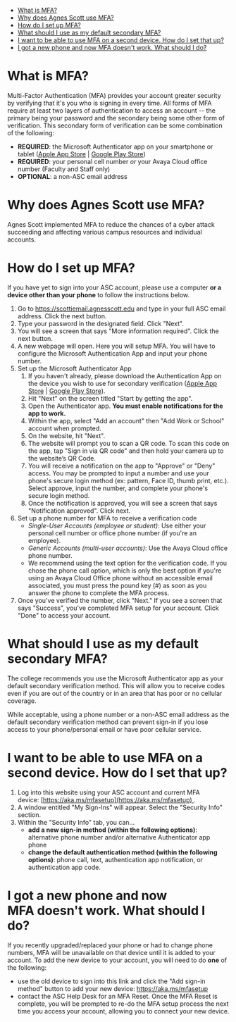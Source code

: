 - [What is MFA?](#what-is-mfa-)
- [Why does Agnes Scott use MFA?](#why-does-agnes-scott-use-mfa-)
- [How do I set up MFA?](#how-do-i-set-up-mfa-)
- [What should I use as my default secondary MFA?](#what-should-i-use-as-my-default-secondary-mfa-)
- [I want to be able to use MFA on a second device. How do I set that up?](#i-want-to-be-able-to-use-mfa-on-a-second-device-how-do-i-set-that-up-)
- [I got a new phone and now MFA doesn't work. What should I do?](#i-got-a-new-phone-and-now-mfa-doesn-t-work-what-should-i-do-)

# What is MFA?

Multi-Factor Authentication (MFA) provides your account greater security by verifying that it's you who is signing in every time. All forms of MFA require at least two layers of authentication to access an account -- the primary being your password and the secondary being some other form of verification. This secondary form of verification can be some combination of the following: 

- **REQUIRED**: the Microsoft Authenticator app on your smartphone or tablet ([Apple App Store](https://apps.apple.com/us/app/microsoft-authenticator/id983156458) | [Google Play Store](https://play.google.com/store/apps/details?id=com.azure.authenticator&hl=en_US&pli=1)) 
- **REQUIRED**: your personal cell number *or* your Avaya Cloud office number (Faculty and Staff only)
- **OPTIONAL**: a non-ASC email address

# Why does Agnes Scott use MFA?

Agnes Scott implemented MFA to reduce the chances of a cyber attack succeeding and affecting various campus resources and individual accounts.  

# How do I set up MFA? 

If you have yet to sign into your ASC account, please use a computer **or a device other than your phone** to follow the instructions below. 

1. Go to https://scottiemail.agnesscott.edu and type in your full ASC email address. Click the next button. 
2. Type your password in the designated field. Click "Next".
3. You will see a screen that says "More information required". Click the next button. 
4. A new webpage will open. Here you will setup MFA. You will have to configure the Microsoft Authentication App and input your phone number. 
5. Set up the Microsoft Authenticator App
   1. If you haven't already, please download the Authentication App on the device you wish to use for secondary verification ([Apple App Store](https://apps.apple.com/us/app/microsoft-authenticator/id983156458) | [Google Play Store](https://play.google.com/store/apps/details?id=com.azure.authenticator&hl=en_US&pli=1)).
   2. Hit "Next" on the screen titled "Start by getting the app".
   3. Open the Authenticator app. **You must enable notifications for the app to work.** 
   4. Within the app, select "Add an account" then "Add Work or School" account when prompted.
   5. On the website, hit  "Next".
   6. The website will prompt you to scan a QR code. To scan this code on the app, tap "Sign in via QR code" and then hold your camera up to the website’s QR Code.
   7. You will receive a notification on the app to "Approve" or "Deny" access. You may be prompted to input a number and use your phone's secure login method (ex: pattern, Face ID, thumb print, etc.). Select approve, input the number, and complete your phone's secure login method. 
   8. Once the notification is approved, you will see a screen that says "Notification approved". Click next.
6. Set up a phone number for MFA to receive a verification code
   - *Single-User Accounts (employee or student)*: Use either your personal cell number or office phone number (if you're an employee). 
   - *Generic Accounts (multi-user accounts)*: Use the Avaya Cloud office phone number. 
   - We recommend using the text option for the verification code. If you chose the phone call option, which is only the best option if you're using an Avaya Cloud Office phone without an accessible email associated, you must press the pound key (#) as soon as you answer the phone to complete the MFA process. 
7. Once you've verified the number, click "Next." If you see a screen that says "Success", you've completed MFA setup for your account. Click "Done" to access your account. 


# What should I use as my default secondary MFA? 

The college recommends you use the Microsoft Authenticator app as your default secondary verification method. This will allow you to receive codes even if you are out of the country or in an area that has poor or no cellular coverage.

While acceptable, using a phone number or a non-ASC email address as the default secondary verification method can prevent sign-in if you lose access to your phone/personal email or have poor cellular service.


# I want to be able to use MFA on a second device. How do I set that up?

1. Log into this website using your ASC account and current MFA device: [https://aka.ms/mfasetup](https://aka.ms/mfasetup) . 
2. A window entitled "My Sign-Ins" will appear. Select the "Security Info" section. 
3. Within the "Security Info" tab, you can...
   - **add a new sign-in method (within the following options)**: alternative phone number and/or alternative Authenticator app phone
   - **change the default authentication method (within the following options)**: phone call, text, authentication app notification,  or authentication app code.

# I got a new phone and now MFA doesn't work. What should I do?

If you recently upgraded/replaced your phone or had to change phone numbers, MFA will be unavailable on that device until it is added to your account. To add the new device to your account, you will need to do **one** of the following:

- use the old device to sign into this link and click the "Add sign-in method" button to add your new device: https://aka.ms/mfasetup
- contact the ASC Help Desk for an MFA Reset. Once the MFA Reset is complete, you will be prompted to re-do the MFA setup process the next time you access your account, allowing you to connect your new device. 

